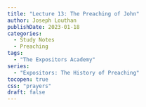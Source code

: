 ```yaml
---
title: "Lecture 13: The Preaching of John"
author: Joseph Louthan
publishDate: 2023-01-18
categories:
  - Study Notes
  - Preaching
tags:
  - "The Expositors Academy"
series:
  - "Expositors: The History of Preaching"
tocopen: true
css: "prayers"
draft: false
---
```


